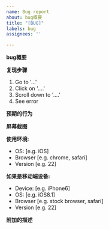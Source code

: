 ```yaml
---
name: Bug report
about: bug概要
title: "[BUG]"
labels: bug
assignees: ''

---
```


**bug概要**


**复现步骤**
1. Go to '...'
2. Click on '....'
3. Scroll down to '....'
4. See error

**预期的行为**


**屏幕截图**


**使用环境:**
 - OS: [e.g. iOS]
 - Browser [e.g. chrome, safari]
 - Version [e.g. 22]

**如果是移动端设备:**
 - Device: [e.g. iPhone6]
 - OS: [e.g. iOS8.1]
 - Browser [e.g. stock browser, safari]
 - Version [e.g. 22]

**附加的描述**
